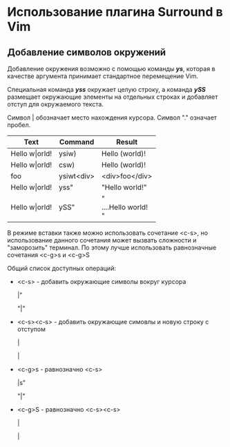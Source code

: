 Использование плагина Surround в Vim
================================================================================

Добавление символов окружений
--------------------------------------------------------------------------------
Добавление окружения возможно с помощью команды ***ys***, которая в качестве
аргумента принимает стандартное перемещение Vim.

Специальная команда ***yss*** окружает целую строку, а команда ***ySS***
размещает окружающие элементы на отдельных строках и добавляет отступ для
окружаемого текста.

Символ \| обозначает место нахождения курсора. Символ "." означает пробел.

| Text                 | Command             | Result                      |
| -------------------- | ------------------- | --------------------------- |
| Hello w\|orld!       | ysiw)               | Hello (world)!              |
| Hello w\|orld!       | csw)                | Hello (world)!              |
| foo                  | ysiwt&lt;div&gt;    | &lt;div&gt;foo&lt;/div&gt;  |
| Hello w\|orld!       | yss"                | "Hello world!"              |
| Hello w\|orld!       | ySS"                | "<br>....Hello world!<br>"  |

В режиме вставки также можно использовать сочетание &lt;c-s&gt;, но
использование данного сочетания может вызвать сложности и "заморозить" терминал.
По этому лучше использовать равнозначные сочетания &lt;c-g&gt;s и &lt;c-g&gt;S 

Общий список доступных операций:

- &lt;c-s&gt;  - добавить окружающие символы вокруг курсора

    |<c-s>"
    
    "|"

- &lt;c-s&gt;&lt;c-s&gt; - добавить окружающие симовлы и новую строку с отступом

    |<c-s><c-s><html>

    <html>
        |
    </html>

- &lt;c-g&gt;s - равнозначно &lt;c-s&gt;

    |<c-g>s"
    
    "|"

- &lt;c-g&gt;S - равнозначно &lt;c-s&gt;&lt;c-s&gt;

    |<c-g><html>

    <html>
        |
    </html>


